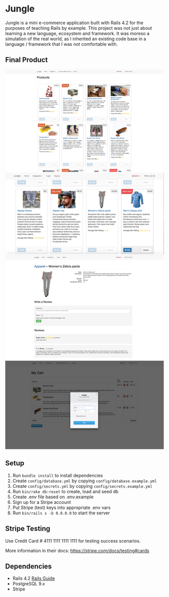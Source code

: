 # Jungle

Jungle is a mini e-commerce application built with Rails 4.2 for the purposes of teaching Rails by example. This project was not just about learning a new language, ecosystem and framework. It was moreso a simulation of the real world, as I inherited an existing code base in a language / framework that I was not comfortable with.

## Final Product

!["Product Cataloge"](https://github.com/Baharghadimii/jungle/blob/master/app/docs/Product_Catalog.png?raw=true)
!["Product Cataloge"](https://github.com/Baharghadimii/jungle/blob/master/app/docs/Product_Catalog_Continued.png?raw=true)
!["Product Details"](https://github.com/Baharghadimii/jungle/blob/master/app/docs/Product_Details_Page.png?raw=true)
!["Purchase Page"](https://github.com/Baharghadimii/jungle/blob/master/app/docs/Purchase_Window.png?raw=true)

## Setup

1. Run `bundle install` to install dependencies
2. Create `config/database.yml` by copying `config/database.example.yml`
3. Create `config/secrets.yml` by copying `config/secrets.example.yml`
4. Run `bin/rake db:reset` to create, load and seed db
5. Create .env file based on .env.example
6. Sign up for a Stripe account
7. Put Stripe (test) keys into appropriate .env vars
8. Run `bin/rails s -b 0.0.0.0` to start the server

## Stripe Testing

Use Credit Card # 4111 1111 1111 1111 for testing success scenarios.

More information in their docs: <https://stripe.com/docs/testing#cards>

## Dependencies

* Rails 4.2 [Rails Guide](http://guides.rubyonrails.org/v4.2/)
* PostgreSQL 9.x
* Stripe
